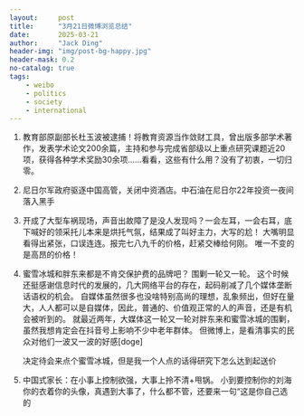 ```yaml
---
layout:     post
title:      "3月21日微博浏览总结"
date:       2025-03-21
author:     "Jack Ding"
header-img: "img/post-bg-happy.jpg"
header-mask: 0.2
no-catalog: true
tags:
    - weibo
    - politics
    - society
    - international
---
```


1. 教育部原副部长杜玉波被逮捕！将教育资源当作敛财工具，曾出版多部学术著作，发表学术论文200余篇，主持和参与完成省部级以上重点研究课题近20项，获得各种学术奖励30余项……看看，这些有什么用？没有了初衷，一切归零。 

2. 尼日尔军政府驱逐中国高管，关闭中资酒店。中石油在尼日尔22年投资一夜间落入黑手

3. 开成了大型车祸现场，声音出故障了是没人发现吗？一会左耳，一会右耳，底下喊好的领采托儿本来是烘托气氛，结果成了叫好主力，大写的尬！
      大嘴明显看得出紧张，口误连连。报完七八九千的价格，赶紧交棒给何刚。
      唯一不变的是高昂的价格！

4. 蜜雪冰城和胖东来都是不肯交保护费的品牌吧？
      围剿一轮又一轮。
      这个时候还挺感谢信息时代的发展的，几大网络平台的存在，起码削减了几个媒体垄断话语权的机会。
      自媒体虽然很多也没啥特别高尚的理想，乱象频出，但好在量大，人人都可以是自媒体，因此，普通的、价值观正常的人的声音，还是有机会被听到的。
      就最近两年，大媒体这一轮又一轮对胖东来和蜜雪冰城的围剿，虽然我想肯定会在抖音号上影响不少中老年群体。
      但微博上，是看清事实的民众对他们一波又一波的好感[doge]

      决定待会来点个蜜雪冰城，但是我一个人点的话得研究下怎么达到起送价

5. 中国式家长：在小事上控制欲强，大事上拎不清+甩锅。
      小到要控制你的刘海你的衣着你的头像，真遇到大事了，什么都不管，还要来一句“这是你自己选的 
